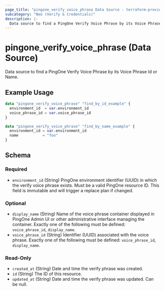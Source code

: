 ```yaml
---
page_title: "pingone_verify_voice_phrase Data Source - terraform-provider-pingone"
subcategory: "Neo (Verify & Credentials)"
description: |-
  Data source to find a PingOne Verify Voice Phrase by its Voice Phrase Id or Name.
---
```


# pingone_verify_voice_phrase (Data Source)

Data source to find a PingOne Verify Voice Phrase by its Voice Phrase Id or Name.

## Example Usage

```terraform
data "pingone_verify_voice_phrase" "find_by_id_example" {
  environment_id  = var.environment_id
  voice_phrase_id = var.voice_phrase_id
}

data "pingone_verify_voice_phrase" "find_by_name_example" {
  environment_id = var.environment_id
  name           = "foo"
}
```

<!-- schema generated by tfplugindocs -->
## Schema

### Required

- `environment_id` (String) PingOne environment identifier (UUID) in which the verify voice phrase exists.  Must be a valid PingOne resource ID.  This field is immutable and will trigger a replace plan if changed.

### Optional

- `display_name` (String) Name of the voice phrase container displayed in PingOne Admin UI or other administrative interface managing the container.  Exactly one of the following must be defined: `voice_phrase_id`, `display_name`.
- `voice_phrase_id` (String) Identifier (UUID) associated with the voice phrase.  Exactly one of the following must be defined: `voice_phrase_id`, `display_name`.

### Read-Only

- `created_at` (String) Date and time the verify phrase was created.
- `id` (String) The ID of this resource.
- `updated_at` (String) Date and time the verify phrase was updated. Can be null.
